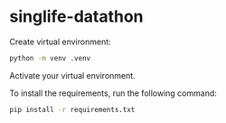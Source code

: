# singlife-datathon

Create virtual environment:

```bash
python -m venv .venv
```

Activate your virtual environment.

To install the requirements, run the following command:

```bash
pip install -r requirements.txt
```